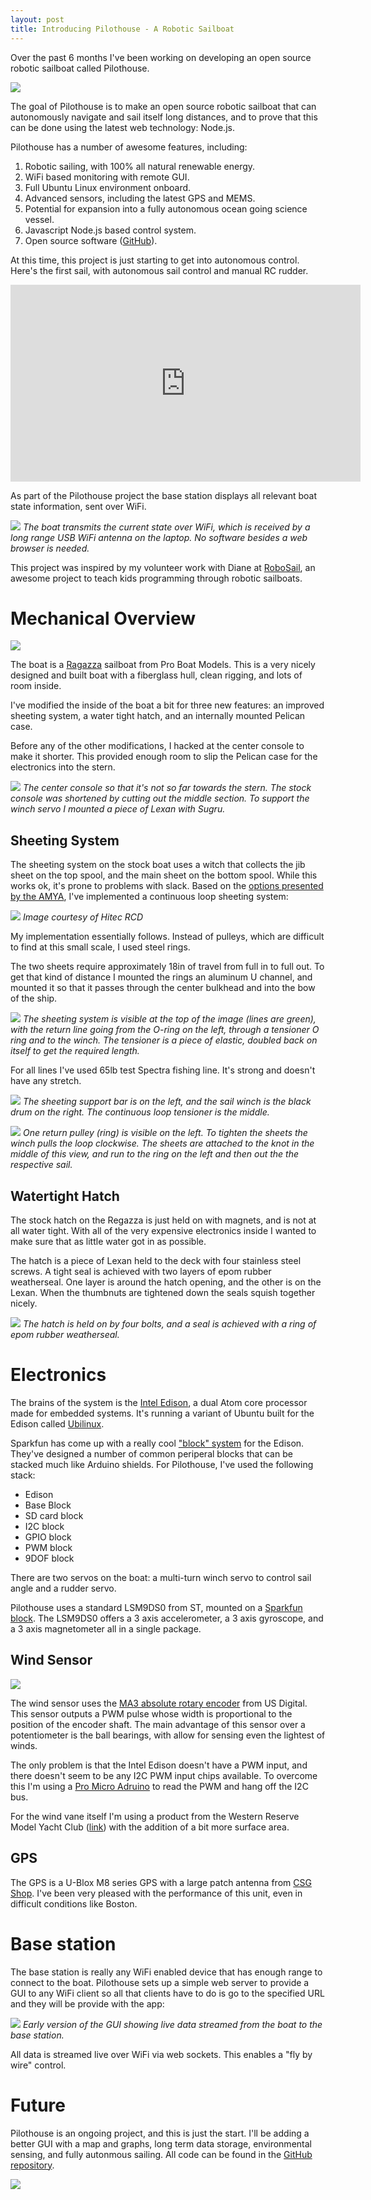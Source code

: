 ```yaml
---
layout: post
title: Introducing Pilothouse - A Robotic Sailboat
---
```





Over the past 6 months I've been working on developing an open source robotic sailboat called Pilothouse.

[![](/public/images/2015/7/2/boat_three_quarter_small.jpg)](/public/images/2015/7/2/boat_three_quarter.jpg)

The goal of Pilothouse is to make an open source robotic sailboat that can autonomously navigate and sail itself long distances, and to prove that this can be done using the latest web technology: Node.js.

<!--endexcerpt-->

Pilothouse has a number of awesome features, including:

1. Robotic sailing, with 100% all natural renewable energy.
2. WiFi based monitoring with remote GUI.
3. Full Ubuntu Linux environment onboard.
4. Advanced sensors, including the latest GPS and MEMS.
5. Potential for expansion into a fully autonomous ocean going science vessel.
6. Javascript Node.js based control system.
7. Open source software ([GitHub](https://github.com/srlm-io/pilothouse)).

At this time, this project is just starting to get into autonomous control. Here's the first sail, with autonomous sail control and manual RC rudder.

<iframe width="560" height="315" src="https://www.youtube.com/embed/uy1_pqsoaeA" frameborder="0" allowfullscreen></iframe>

As part of the Pilothouse project the base station displays all relevant boat state information, sent over WiFi.

[![](/public/images/2015/7/2/base_station_with_boat_small.jpg)](/public/images/2015/7/2/base_station_with_boat.jpg)
*The boat transmits the current state over WiFi, which is received by a long range USB WiFi antenna on the laptop. No software besides a web browser is needed.*

This project was inspired by my volunteer work with Diane at [RoboSail](http://www.robosail.org/), an awesome project to teach kids programming through robotic sailboats.

<!--endexcerpt-->

# Mechanical Overview

[![](/public/images/2015/7/2/sailboat_show_all_small.jpg)](/public/images/2015/7/2/sailboat_show_all.jpg)

The boat is a [Ragazza](http://www.proboatmodels.com/Products/Default.aspx?ProdID=PRB07000) sailboat from Pro Boat Models. This is a very nicely designed and built boat with a fiberglass hull, clean rigging, and lots of room inside.

I've modified the inside of the boat a bit for three new features: an improved sheeting system, a water tight hatch, and an internally mounted Pelican case.

Before any of the other modifications, I hacked at the center console to make it shorter. This provided enough room to slip the Pelican case for the electronics into the stern.

[![](/public/images/2015/7/2/console_modification_small.jpg)](/public/images/2015/7/2/console_modification.jpg)
*The center console so that it's not so far towards the stern. The stock console was shortened by cutting out the middle section. To support the winch servo I mounted a piece of Lexan with Sugru.*



## Sheeting System

The sheeting system on the stock boat uses a witch that collects the jib sheet on the top spool, and the main sheet on the bottom spool. While this works ok, it's prone to problems with slack. Based on the [options presented by the AMYA](http://www.theamya.org/hints/sailservo.php), I've implemented a continuous loop sheeting system:

![](/public/images/2015/7/2/sheet_drum.jpg)
*Image courtesy of Hitec RCD*

My implementation essentially follows. Instead of pulleys, which are difficult to find at this small scale, I used steel rings.

The two sheets require approximately 18in of travel from full in to full out. To get that kind of distance I mounted the rings an aluminum U channel, and mounted it so that it passes through the center bulkhead and into the bow of the ship.

[![](/public/images/2015/7/2/in_the_hatch_small.jpg)](/public/images/2015/7/2/in_the_hatch.jpg)
*The sheeting system is visible at the top of the image (lines are green), with the return line going from the O-ring on the left, through a tensioner O ring and to the winch. The tensioner is a piece of elastic, doubled back on itself to get the required length.*

For all lines I've used 65lb test Spectra fishing line. It's strong and doesn't have any stretch.

[![](/public/images/2015/7/2/sheeting_system_a_small.jpg)](/public/images/2015/7/2/sheeting_system_a.jpg)
*The sheeting support bar is on the left, and the sail winch is the black drum on the right. The continuous loop tensioner is the middle.*

[![](/public/images/2015/7/2/sheeting_system_b_small.jpg)](/public/images/2015/7/2/sheeting_system_b.jpg)
*One return pulley (ring) is visible on the left. To tighten the sheets the winch pulls the loop clockwise. The sheets are attached to the knot in the middle of this view, and run to the ring on the left and then out the the respective sail.*


## Watertight Hatch

The stock hatch on the Regazza is just held on with magnets, and is not at all water tight. With all of the very expensive electronics inside I wanted to make sure that as little water got in as possible.

The hatch is a piece of Lexan held to the deck with four stainless steel screws. A tight seal is achieved with two layers of epom rubber weatherseal. One layer is around the hatch opening, and the other is on the Lexan. When the thumbnuts are tightened down the seals squish together nicely.

[![](/public/images/2015/7/2/watertight_hatch_small.jpg)](/public/images/2015/7/2/watertight_hatch.jpg)
*The hatch is held on by four bolts, and a seal is achieved with a ring of epom rubber weatherseal.*

# Electronics

The brains of the system is the [Intel Edison](https://en.wikipedia.org/wiki/Intel_Edison), a dual Atom core processor made for embedded systems. It's running a variant of Ubuntu built for the Edison called [Ubilinux](http://www.emutexlabs.com/ubilinux).

Sparkfun has come up with a really cool ["block" system](https://learn.sparkfun.com/tutorials/general-guide-to-sparkfun-blocks-for-intel-edison) for the Edison. They've designed a number of common periperal blocks that can be stacked much like Arduino shields. For Pilothouse, I've used the following stack:

 - Edison
 - Base Block
 - SD card block
 - I2C block
 - GPIO block
 - PWM block
 - 9DOF block

There are two servos on the boat: a multi-turn winch servo to control sail angle and a rudder servo.

Pilothouse uses a standard LSM9DS0 from ST, mounted on a [Sparkfun block](https://www.sparkfun.com/products/13033). The LSM9DS0 offers a 3 axis accelerometer, a 3 axis gyroscope, and a 3 axis magnetometer all in a single package.

## Wind Sensor

[![](/public/images/2015/7/2/wind_sensor_small.jpg)](/public/images/2015/7/2/wind_sensor.jpg)

The wind sensor uses the [MA3 absolute rotary encoder](http://www.usdigital.com/products/encoders/absolute/rotary/shaft/ma3) from US Digital. This sensor outputs a PWM pulse whose width is proportional to the position of the encoder shaft. The main advantage of this sensor over a potentiometer is the ball bearings, with allow for sensing even the lightest of winds.

The only problem is that the Intel Edison doesn't have a PWM input, and there doesn't seem to be any I2C PWM input chips available. To overcome this I'm using a [Pro Micro Adruino](https://www.sparkfun.com/products/12640) to read the PWM and hang off the I2C bus.

For the wind vane itself I'm using a product from the Western Reserve Model Yacht Club ([link](http://www.orgsites.com/oh/western-reserve-model-yacht-club/Wind%20Indicator.pdf)) with the addition of a bit more surface area.

## GPS

The GPS is a U-Blox M8 series GPS with a large patch antenna from [CSG Shop](http://www.csgshop.com/product.php?id_product=174). I've been very pleased with the performance of this unit, even in difficult conditions like Boston.


# Base station

The base station is really any WiFi enabled device that has enough range to connect to the boat. Pilothouse sets up a simple web server to provide a GUI to any WiFi client so all that clients have to do is go to the specified URL and they will be provide with the app:

[![](/public/images/2015/7/2/pilothouse_gui.png)](/public/images/2015/7/2/pilothouse_gui.png)
*Early version of the GUI showing live data streamed from the boat to the base station.*

All data is streamed live over WiFi via web sockets. This enables a "fly by wire" control.

# Future

Pilothouse is an ongoing project, and this is just the start. I'll be adding a better GUI with a map and graphs, long term data storage, environmental sensing, and fully autonmous sailing. All code can be found in the [GitHub repository](https://github.com/srlm-io/pilothouse).

[![](/public/images/2015/7/2/sailing_away_small.jpg)](/public/images/2015/7/2/sailing_away.jpg)
